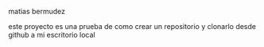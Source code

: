matias bermudez

este proyecto es una prueba de como crear un repositorio y clonarlo desde github a mi escritorio local

